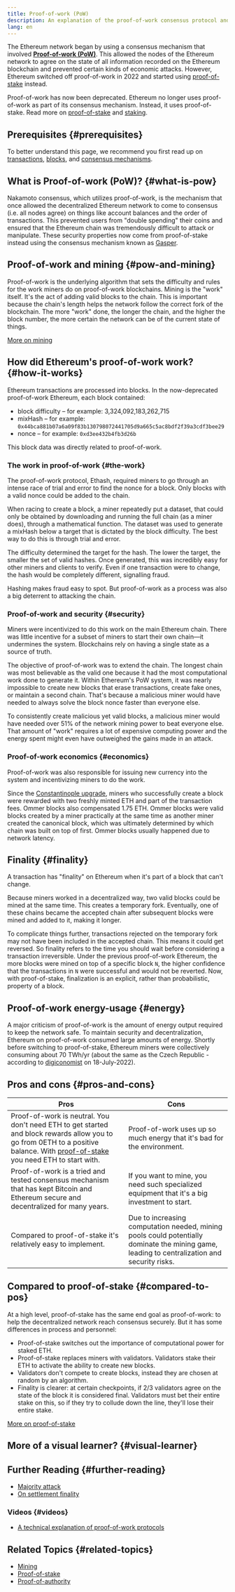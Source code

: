 ```yaml
---
title: Proof-of-work (PoW)
description: An explanation of the proof-of-work consensus protocol and its role in Ethereum.
lang: en
---
```


The Ethereum network began by using a consensus mechanism that involved **[Proof-of-work (PoW)](/developers/docs/consensus-mechanisms/pow)**. This allowed the nodes of the Ethereum network to agree on the state of all information recorded on the Ethereum blockchain and prevented certain kinds of economic attacks. However, Ethereum switched off proof-of-work in 2022 and started using [proof-of-stake](/developers/docs/consensus-mechanisms/pos) instead.

<InfoBanner emoji=":wave:">
    Proof-of-work has now been deprecated. Ethereum no longer uses proof-of-work as part of its consensus mechanism. Instead, it uses proof-of-stake. Read more on <a href="/developers/docs/consensus-mechanisms/pos/">proof-of-stake</a> and <a href="/staking/">staking</a>.
</InfoBanner>

## Prerequisites {#prerequisites}

To better understand this page, we recommend you first read up on [transactions](/developers/docs/transactions/), [blocks](/developers/docs/blocks/), and [consensus mechanisms](/developers/docs/consensus-mechanisms/).

## What is Proof-of-work (PoW)? {#what-is-pow}

Nakamoto consensus, which utilizes proof-of-work, is the mechanism that once allowed the decentralized Ethereum network to come to consensus (i.e. all nodes agree) on things like account balances and the order of transactions. This prevented users from "double spending" their coins and ensured that the Ethereum chain was tremendously difficult to attack or manipulate. These security properties now come from proof-of-stake instead using the consensus mechanism known as [Gasper](/developers/docs/consensus-mechanisms/pos/gasper/).

## Proof-of-work and mining {#pow-and-mining}

Proof-of-work is the underlying algorithm that sets the difficulty and rules for the work miners do on proof-of-work blockchains. Mining is the "work" itself. It's the act of adding valid blocks to the chain. This is important because the chain's length helps the network follow the correct fork of the blockchain. The more "work" done, the longer the chain, and the higher the block number, the more certain the network can be of the current state of things.

[More on mining](/developers/docs/consensus-mechanisms/pow/mining/)

## How did Ethereum's proof-of-work work? {#how-it-works}

Ethereum transactions are processed into blocks. In the now-deprecated proof-of-work Ethereum, each block contained:

- block difficulty – for example: 3,324,092,183,262,715
- mixHash – for example: <span class="break-words">`0x44bca881b07a6a09f83b130798072441705d9a665c5ac8bdf2f39a3cdf3bee29`</span>
- nonce – for example: `0xd3ee432b4fb3d26b`

This block data was directly related to proof-of-work.

### The work in proof-of-work {#the-work}

The proof-of-work protocol, Ethash, required miners to go through an intense race of trial and error to find the nonce for a block. Only blocks with a valid nonce could be added to the chain.

When racing to create a block, a miner repeatedly put a dataset, that could only be obtained by downloading and running the full chain (as a miner does), through a mathematical function. The dataset was used to generate a mixHash below a target that is dictated by the block difficulty. The best way to do this is through trial and error.

The difficulty determined the target for the hash. The lower the target, the smaller the set of valid hashes. Once generated, this was incredibly easy for other miners and clients to verify. Even if one transaction were to change, the hash would be completely different, signalling fraud.

Hashing makes fraud easy to spot. But proof-of-work as a process was also a big deterrent to attacking the chain.

### Proof-of-work and security {#security}

Miners were incentivized to do this work on the main Ethereum chain. There was little incentive for a subset of miners to start their own chain—it undermines the system. Blockchains rely on having a single state as a source of truth.

The objective of proof-of-work was to extend the chain. The longest chain was most believable as the valid one because it had the most computational work done to generate it. Within Ethereum's PoW system, it was nearly impossible to create new blocks that erase transactions, create fake ones, or maintain a second chain. That's because a malicious miner would have needed to always solve the block nonce faster than everyone else.

To consistently create malicious yet valid blocks, a malicious miner would have needed over 51% of the network mining power to beat everyone else. That amount of "work" requires a lot of expensive computing power and the energy spent might even have outweighed the gains made in an attack.

### Proof-of-work economics {#economics}

Proof-of-work was also responsible for issuing new currency into the system and incentivizing miners to do the work.

Since the [Constantinople upgrade](/history/#constantinople), miners who successfully create a block were rewarded with two freshly minted ETH and part of the transaction fees. Ommer blocks also compensated 1.75 ETH. Ommer blocks were valid blocks created by a miner practically at the same time as another miner created the canonical block, which was ultimately determined by which chain was built on top of first. Ommer blocks usually happened due to network latency.

## Finality {#finality}

A transaction has "finality" on Ethereum when it's part of a block that can't change.

Because miners worked in a decentralized way, two valid blocks could be mined at the same time. This creates a temporary fork. Eventually, one of these chains became the accepted chain after subsequent blocks were mined and added to it, making it longer.

To complicate things further, transactions rejected on the temporary fork may not have been included in the accepted chain. This means it could get reversed. So finality refers to the time you should wait before considering a transaction irreversible. Under the previous proof-of-work Ethereum, the more blocks were mined on top of a specific block `N`, the higher confidence that the transactions in `N` were successful and would not be reverted. Now, with proof-of-stake, finalization is an explicit, rather than probabilistic, property of a block.

## Proof-of-work energy-usage {#energy}

A major criticism of proof-of-work is the amount of energy output required to keep the network safe. To maintain security and decentralization, Ethereum on proof-of-work consumed large amounts of energy. Shortly before switching to proof-of-stake, Ethereum miners were collectively consuming about 70 TWh/yr (about the same as the Czech Republic - according to [digiconomist](https://digiconomist.net/) on 18-July-2022).

## Pros and cons {#pros-and-cons}

| Pros                                                                                                                                                                                                                         | Cons                                                                                                                                         |
| ---------------------------------------------------------------------------------------------------------------------------------------------------------------------------------------------------------------------------- | -------------------------------------------------------------------------------------------------------------------------------------------- |
| Proof-of-work is neutral. You don't need ETH to get started and block rewards allow you to go from 0ETH to a positive balance. With [proof-of-stake](/developers/docs/consensus-mechanisms/pos/) you need ETH to start with. | Proof-of-work uses up so much energy that it's bad for the environment.                                                                      |
| Proof-of-work is a tried and tested consensus mechanism that has kept Bitcoin and Ethereum secure and decentralized for many years.                                                                                          | If you want to mine, you need such specialized equipment that it's a big investment to start.                                                |
| Compared to proof-of-stake it's relatively easy to implement.                                                                                                                                                                | Due to increasing computation needed, mining pools could potentially dominate the mining game, leading to centralization and security risks. |

## Compared to proof-of-stake {#compared-to-pos}

At a high level, proof-of-stake has the same end goal as proof-of-work: to help the decentralized network reach consensus securely. But it has some differences in process and personnel:

- Proof-of-stake switches out the importance of computational power for staked ETH.
- Proof-of-stake replaces miners with validators. Validators stake their ETH to activate the ability to create new blocks.
- Validators don't compete to create blocks, instead they are chosen at random by an algorithm.
- Finality is clearer: at certain checkpoints, if 2/3 validators agree on the state of the block it is considered final. Validators must bet their entire stake on this, so if they try to collude down the line, they'll lose their entire stake.

[More on proof-of-stake](/developers/docs/consensus-mechanisms/pos/)

## More of a visual learner? {#visual-learner}

<YouTube id="3EUAcxhuoU4" />

## Further Reading {#further-reading}

- [Majority attack](https://en.bitcoin.it/wiki/Majority_attack)
- [On settlement finality](https://blog.ethereum.org/2016/05/09/on-settlement-finality/)

### Videos {#videos}

- [A technical explanation of proof-of-work protocols](https://youtu.be/9V1bipPkCTU)

## Related Topics {#related-topics}

- [Mining](/developers/docs/consensus-mechanisms/pow/mining/)
- [Proof-of-stake](/developers/docs/consensus-mechanisms/pos/)
- [Proof-of-authority](/developers/docs/consensus-mechanisms/poa/)
